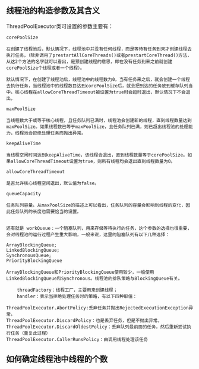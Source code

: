 ## 线程池的构造参数及其含义
ThreadPoolExecutor类可设置的参数主要有：

    corePoolSize

    在创建了线程池后，默认情况下，线程池中并没有任何线程，而是等待有任务到来才创建线程去执行任务，（除非调用了prestartAllCoreThreads()或者prestartCoreThread()方法，从这2个方法的名字就可以看出，是预创建线程的意思，即在没有任务到来之前就创建corePoolSize个线程或者一个线程）。

    默认情况下，在创建了线程池后，线程池中的线程数为0，当有任务来之后，就会创建一个线程去执行任务，当线程池中的线程数目达到corePoolSize后，就会把到达的任务放到缓存队列当中。核心线程在allowCoreThreadTimeout被设置为true时会超时退出，默认情况下不会退出。

    maxPoolSize

    当线程数大于或等于核心线程，且任务队列已满时，线程池会创建新的线程，直到线程数量达到maxPoolSize。如果线程数已等于maxPoolSize，且任务队列已满，则已超出线程池的处理能力，线程池会拒绝处理任务而抛出异常。

    keepAliveTime

    当线程空闲时间达到keepAliveTime，该线程会退出，直到线程数量等于corePoolSize。如果allowCoreThreadTimeout设置为true，则所有线程均会退出直到线程数量为0。

    allowCoreThreadTimeout

    是否允许核心线程空闲退出，默认值为false。

    queueCapacity

    任务队列容量。从maxPoolSize的描述上可以看出，任务队列的容量会影响到线程的变化，因此任务队列的长度也需要恰当的设置。


    还有就是 workQueue：一个阻塞队列，用来存储等待执行的任务，这个参数的选择也很重要，会对线程池的运行过程产生重大影响，一般来说，这里的阻塞队列有以下几种选择：

    ArrayBlockingQueue;
    LinkedBlockingQueue;
    SynchronousQueue;
    PriorityBlockingQueue 

    ArrayBlockingQueue和PriorityBlockingQueue使用较少，一般使用LinkedBlockingQueue和Synchronous。线程池的排队策略与BlockingQueue有关。

        threadFactory：线程工厂，主要用来创建线程；
        handler：表示当拒绝处理任务时的策略，有以下四种取值：

    ThreadPoolExecutor.AbortPolicy:丢弃任务并抛出RejectedExecutionException异常。 
    ThreadPoolExecutor.DiscardPolicy：也是丢弃任务，但是不抛出异常。 
    ThreadPoolExecutor.DiscardOldestPolicy：丢弃队列最前面的任务，然后重新尝试执行任务（重复此过程）
    ThreadPoolExecutor.CallerRunsPolicy：由调用线程处理该任务 



## 如何确定线程池中线程的个数

